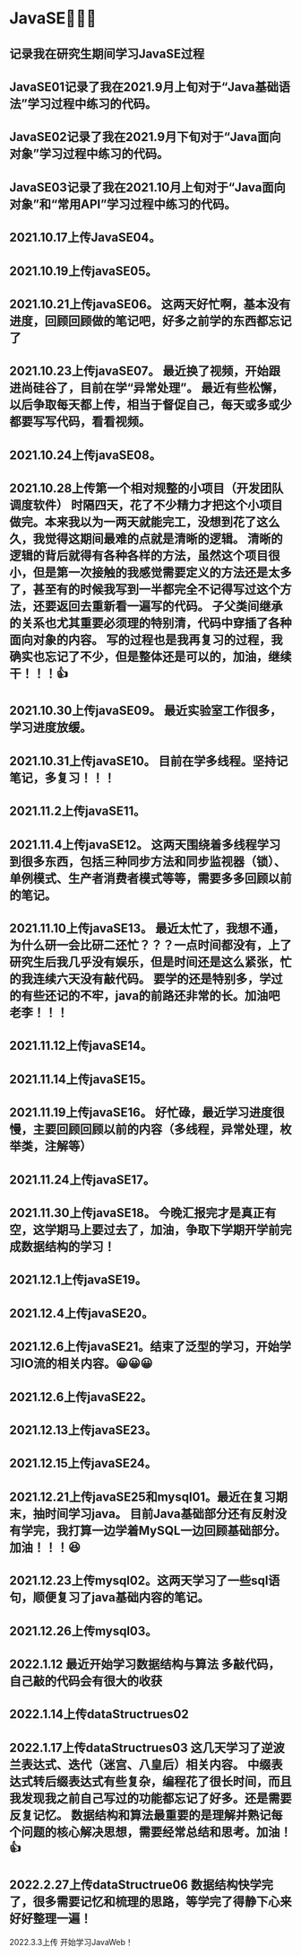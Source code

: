 # JavaSE📌📌📌
记录我在研究生期间学习JavaSE过程
--------------------------------------------------------------------------------
JavaSE01记录了我在2021.9月上旬对于“Java基础语法”学习过程中练习的代码。
--------------------------------------------------------------------------------
JavaSE02记录了我在2021.9月下旬对于“Java面向对象”学习过程中练习的代码。
--------------------------------------------------------------------------------
JavaSE03记录了我在2021.10月上旬对于“Java面向对象”和“常用API”学习过程中练习的代码。
--------------------------------------------------------------------------------
2021.10.17上传JavaSE04。
--------------------------------------------------------------------------------
2021.10.19上传javaSE05。
--------------------------------------------------------------------------------
2021.10.21上传javaSE06。
这两天好忙啊，基本没有进度，回顾回顾做的笔记吧，好多之前学的东西都忘记了
--------------------------------------------------------------------------------
2021.10.23上传javaSE07。
最近换了视频，开始跟进尚硅谷了，目前在学“异常处理”。
最近有些松懈，以后争取每天都上传，相当于督促自己，每天或多或少都要写写代码，看看视频。
--------------------------------------------------------------------------------
2021.10.24上传javaSE08。
--------------------------------------------------------------------------------
2021.10.28上传第一个相对规整的小项目（开发团队调度软件）
时隔四天，花了不少精力才把这个小项目做完。本来我以为一两天就能完工，没想到花了这么久，我觉得这期间最难的点就是清晰的逻辑。
清晰的逻辑的背后就得有各种各样的方法，虽然这个项目很小，但是第一次接触的我感觉需要定义的方法还是太多了，甚至有的时候我写到一半都完全不记得写过这个方法，还要返回去重新看一遍写的代码。
子父类间继承的关系也尤其重要必须理的特别清，代码中穿插了各种面向对象的内容。
写的过程也是我再复习的过程，我确实也忘记了不少，但是整体还是可以的，加油，继续干！！！👍
--------------------------------------------------------------------------------
2021.10.30上传javaSE09。
最近实验室工作很多，学习进度放缓。
--------------------------------------------------------------------------------
2021.10.31上传javaSE10。
目前在学多线程。坚持记笔记，多复习！！！
--------------------------------------------------------------------------------
2021.11.2上传javaSE11。
--------------------------------------------------------------------------------
2021.11.4上传javaSE12。
这两天围绕着多线程学习到很多东西，包括三种同步方法和同步监视器（锁）、单例模式、生产者消费者模式等等，需要多多回顾以前的笔记。
--------------------------------------------------------------------------------
2021.11.10上传javaSE13。
最近太忙了，我想不通，为什么研一会比研二还忙？？？一点时间都没有，上了研究生后我几乎没有娱乐，但是时间还是这么紧张，忙的我连续六天没有敲代码。
要学的还是特别多，学过的有些还记的不牢，java的前路还非常的长。加油吧老李！！！
--------------------------------------------------------------------------------
2021.11.12上传javaSE14。
--------------------------------------------------------------------------------
2021.11.14上传javaSE15。
--------------------------------------------------------------------------------
2021.11.19上传javaSE16。
好忙碌，最近学习进度很慢，主要回顾回顾以前的内容（多线程，异常处理，枚举类，注解等）
--------------------------------------------------------------------------------
2021.11.24上传javaSE17。
--------------------------------------------------------------------------------
2021.11.30上传javaSE18。
今晚汇报完才是真正有空，这学期马上要过去了，加油，争取下学期开学前完成数据结构的学习！
--------------------------------------------------------------------------------
2021.12.1上传javaSE19。
--------------------------------------------------------------------------------
2021.12.4上传javaSE20。
--------------------------------------------------------------------------------
2021.12.6上传javaSE21。结束了泛型的学习，开始学习IO流的相关内容。😀😀😀
--------------------------------------------------------------------------------
2021.12.6上传javaSE22。
-------------------------------------------------------------------------------
2021.12.13上传javaSE23。
-------------------------------------------------------------------------------
2021.12.15上传javaSE24。
-------------------------------------------------------------------------------
2021.12.21上传javaSE25和mysql01。最近在复习期末，抽时间学习java。
目前Java基础部分还有反射没有学完，我打算一边学着MySQL一边回顾基础部分。加油！！！😆
-------------------------------------------------------------------------------
2021.12.23上传mysql02。这两天学习了一些sql语句，顺便复习了java基础内容的笔记。
-------------------------------------------------------------------------------
2021.12.26上传mysql03。
-------------------------------------------------------------------------------
2022.1.12
最近开始学习数据结构与算法
多敲代码，自己敲的代码会有很大的收获
-------------------------------------------------------------------------------
2022.1.14上传dataStructrues02
-------------------------------------------------------------------------------
2022.1.17上传dataStructrues03
这几天学习了逆波兰表达式、迭代（迷宫、八皇后）相关内容。
中缀表达式转后缀表达式有些复杂，编程花了很长时间，而且我发现我之前自己写过的功能都忘记了好多。还是需要反复记忆。
数据结构和算法最重要的是理解并熟记每个问题的核心解决思想，需要经常总结和思考。加油！👍
-------------------------------------------------------------------------------
2022.2.27上传dataStructrue06
数据结构快学完了，很多需要记忆和梳理的思路，等学完了得静下心来好好整理一遍！
-------------------------------------------------------------------------------
2022.3.3上传
开始学习JavaWeb！
